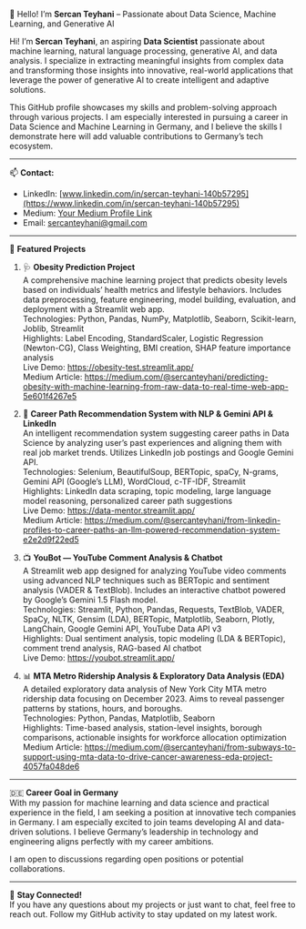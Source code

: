 👋 Hello! I’m **Sercan Teyhani** – Passionate about Data Science, Machine Learning, and Generative AI

Hi! I’m **Sercan Teyhani**, an aspiring **Data Scientist** passionate about machine learning, natural language processing, generative AI, and data analysis. I specialize in extracting meaningful insights from complex data and transforming those insights into innovative, real-world applications that leverage the power of generative AI to create intelligent and adaptive solutions.


This GitHub profile showcases my skills and problem-solving approach through various projects. I am especially interested in pursuing a career in Data Science and Machine Learning in Germany, and I believe the skills I demonstrate here will add valuable contributions to Germany’s tech ecosystem.

---

📫 **Contact:**  
- LinkedIn: [www.linkedin.com/in/sercan-teyhani-140b57295](https://www.linkedin.com/in/sercan-teyhani-140b57295)  
- Medium: [Your Medium Profile Link](https://medium.com/@sercanteyhani)  
- Email: [sercanteyhani@gmail.com](mailto:sercanteyhani@gmail.com)  

---

🚀 **Featured Projects**

1. 🩺 **Obesity Prediction Project**  
A comprehensive machine learning project that predicts obesity levels based on individuals’ health metrics and lifestyle behaviors. Includes data preprocessing, feature engineering, model building, evaluation, and deployment with a Streamlit web app.  
Technologies: Python, Pandas, NumPy, Matplotlib, Seaborn, Scikit-learn, Joblib, Streamlit  
Highlights: Label Encoding, StandardScaler, Logistic Regression (Newton-CG), Class Weighting, BMI creation, SHAP feature importance analysis  
Live Demo: https://obesity-test.streamlit.app/  
Medium Article: https://medium.com/@sercanteyhani/predicting-obesity-with-machine-learning-from-raw-data-to-real-time-web-app-5e601f4267e5

2. 🧠 **Career Path Recommendation System with NLP & Gemini API & LinkedIn**  
An intelligent recommendation system suggesting career paths in Data Science by analyzing user’s past experiences and aligning them with real job market trends. Utilizes LinkedIn job postings and Google Gemini API.  
Technologies: Selenium, BeautifulSoup, BERTopic, spaCy, N-grams, Gemini API (Google’s LLM), WordCloud, c-TF-IDF, Streamlit  
Highlights: LinkedIn data scraping, topic modeling, large language model reasoning, personalized career path suggestions  
Live Demo: https://data-mentor.streamlit.app/  
Medium Article: https://medium.com/@sercanteyhani/from-linkedin-profiles-to-career-paths-an-llm-powered-recommendation-system-e2e2d9f22ed5

3. 📺 **YouBot — YouTube Comment Analysis & Chatbot**  
A Streamlit web app designed for analyzing YouTube video comments using advanced NLP techniques such as BERTopic and sentiment analysis (VADER & TextBlob). Includes an interactive chatbot powered by Google’s Gemini 1.5 Flash model.  
Technologies: Streamlit, Python, Pandas, Requests, TextBlob, VADER, SpaCy, NLTK, Gensim (LDA), BERTopic, Matplotlib, Seaborn, Plotly, LangChain, Google Gemini API, YouTube Data API v3  
Highlights: Dual sentiment analysis, topic modeling (LDA & BERTopic), comment trend analysis, RAG-based AI chatbot  
Live Demo: https://youbot.streamlit.app/

4. 📊 **MTA Metro Ridership Analysis & Exploratory Data Analysis (EDA)**  
A detailed exploratory data analysis of New York City MTA metro ridership data focusing on December 2023. Aims to reveal passenger patterns by stations, hours, and boroughs.  
Technologies: Python, Pandas, Matplotlib, Seaborn  
Highlights: Time-based analysis, station-level insights, borough comparisons, actionable insights for workforce allocation optimization  
Medium Article: https://medium.com/@sercanteyhani/from-subways-to-support-using-mta-data-to-drive-cancer-awareness-eda-project-4057fa048de6

---

🇩🇪 **Career Goal in Germany**  
With my passion for machine learning and data science and practical experience in the field, I am seeking a position at innovative tech companies in Germany. I am especially excited to join teams developing AI and data-driven solutions. I believe Germany’s leadership in technology and engineering aligns perfectly with my career ambitions.

I am open to discussions regarding open positions or potential collaborations.

---

🎉 **Stay Connected!**  
If you have any questions about my projects or just want to chat, feel free to reach out. Follow my GitHub activity to stay updated on my latest work.
